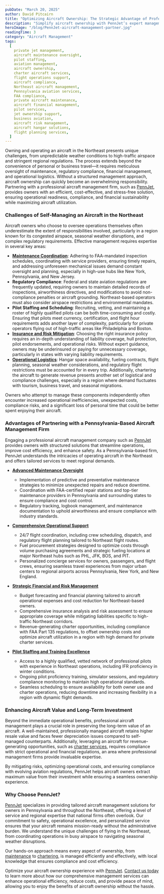 ```yaml
---
pubDate: "March 20, 2025"
author: David Pitcairn
title: "Optimizing Aircraft Ownership: The Strategic Advantage of Professional Management in the Northeast"
description: "Simplify aircraft ownership with PennJet’s expert management services. From maintenance oversight to pilot staffing, we handle every detail so you can enjoy hassle-free operations. Learn more about our tailored aircraft management solutions in the Northeast. PennJet.net"
heroImage: "/blog/PennJet-aircraft-management-partner.jpg"
readingTime: 3
category: "Aircraft Management"
tags:
  [
    private jet management,
    aircraft maintenance oversight,
    pilot staffing,
    aviation management,
    aircraft ownership,
    charter aircraft services,
    flight operations support,
    aircraft compliance,
    Northeast aircraft management,
    Pennsylvania aviation services,
    FAA compliance,
    private aircraft maintenance,
    aircraft financial management,
    pilot services,
    jet ownership support,
    business aviation,
    aircraft risk management,
    aircraft hangar solutions,
    flight planning services,
  ]
---
```


Owning and operating an aircraft in the Northeast presents unique challenges, from unpredictable weather conditions to high-traffic airspace and stringent regional regulations. The process extends beyond the convenience of personal or business travel—it requires meticulous oversight of maintenance, regulatory compliance, financial management, and operational logistics. Without a structured management approach, aircraft ownership can quickly become an overwhelming responsibility. Partnering with a professional aircraft management firm, such as [PennJet](/#aircraft-management-services), provides owners with an efficient, cost-effective, and stress-free solution, ensuring operational readiness, compliance, and financial sustainability while maximizing aircraft utilization.

### **Challenges of Self-Managing an Aircraft in the Northeast**

Aircraft owners who choose to oversee operations themselves often underestimate the extent of responsibilities involved, particularly in a region known for its congested airspace, seasonal weather disruptions, and complex regulatory requirements. Effective management requires expertise in several key areas:

- **[Maintenance Coordination](/#aircraft-management-services)**: Adhering to FAA-mandated inspection schedules, coordinating with service providers, ensuring timely repairs, and addressing unforeseen mechanical issues demand constant oversight and planning, especially in high-use hubs like New York, Pennsylvania, and New Jersey.
- **Regulatory Compliance**: Federal and state aviation regulations are frequently updated, requiring owners to maintain detailed records of inspections, airworthiness directives, and modifications to avoid non-compliance penalties or aircraft grounding. Northeast-based operators must also consider airspace restrictions and environmental mandates.
- **Pilot Staffing and Scheduling**: Recruiting, vetting, and maintaining a roster of highly qualified pilots can be both time-consuming and costly. Ensuring that pilots meet currency, certification, and flight hour requirements adds another layer of complexity, particularly for private operators flying out of high-traffic areas like Philadelphia and Boston.
- **[Insurance and Risk Mitigation](/#aircraft-management-services)**: Choosing the right insurance policy requires an in-depth understanding of liability coverage, hull protection, pilot endorsements, and operational risks. Without expert guidance, owners may be underinsured or paying for unnecessary coverage, particularly in states with varying liability requirements.
- **[Operational Logistics](/#charter)**: Hangar space availability, fueling contracts, flight planning, seasonal weather considerations, and regulatory flight restrictions must be accounted for in every trip. Additionally, chartering the aircraft to generate revenue presents another set of logistical and compliance challenges, especially in a region where demand fluctuates with tourism, business travel, and seasonal migrations.

Owners who attempt to manage these components independently often encounter increased operational inefficiencies, unexpected costs, compliance risks, and a significant loss of personal time that could be better spent enjoying their aircraft.

### **Advantages of Partnering with a Pennsylvania-Based Aircraft Management Firm**

Engaging a professional aircraft management company such as [PennJet](/#aircraft-management-services) provides owners with structured solutions that streamline operations, improve cost efficiency, and enhance safety. As a Pennsylvania-based firm, PennJet understands the intricacies of operating aircraft in the Northeast and offers tailored services to meet regional demands.

- **[Advanced Maintenance Oversight](/#aircraft-management-services)**

  - Implementation of predictive and preventative maintenance strategies to minimize unexpected repairs and reduce downtime.
  - Coordination with FAA-certified repair stations and top-tier maintenance providers in Pennsylvania and surrounding states to ensure compliance and cost control.
  - Regulatory tracking, logbook management, and maintenance documentation to uphold airworthiness and ensure compliance with industry standards.

- **[Comprehensive Operational Support](/#aircraft-management-services)**

  - 24/7 flight coordination, including crew scheduling, dispatch, and regulatory flight planning tailored to Northeast flight routes.
  - Fuel procurement strategies designed to optimize costs through volume purchasing agreements and strategic fueling locations at major Northeast hubs such as PHL, JFK, BOS, and PIT.
  - Personalized concierge services for owners, passengers, and flight crews, ensuring seamless travel experiences from major urban centers to regional airports across Pennsylvania, New York, and New England.

- **[Strategic Financial and Risk Management](/#aircraft-management-services)**

  - Budget forecasting and financial planning tailored to aircraft operational expenses and cost reduction for Northeast-based owners.
  - Comprehensive insurance analysis and risk assessment to ensure appropriate coverage while mitigating liabilities specific to high-traffic Northeast corridors.
  - Revenue-generating charter opportunities, including compliance with FAA Part 135 regulations, to offset ownership costs and optimize aircraft utilization in a region with high demand for private charter services.

- **[Pilot Staffing and Training Excellence](/#aircraft-management-services)**
  - Access to a highly qualified, vetted network of professional pilots with experience in Northeast operations, including IFR proficiency in winter conditions.
  - Ongoing pilot proficiency training, simulator sessions, and regulatory compliance monitoring to maintain high operational standards.
  - Seamless scheduling to ensure availability for both owner use and charter operations, reducing downtime and increasing flexibility in a region with dynamic flight demands.

### **Enhancing Aircraft Value and Long-Term Investment**

Beyond the immediate operational benefits, professional aircraft management plays a crucial role in preserving the long-term value of an aircraft. A well-maintained, professionally managed aircraft retains higher resale value and faces fewer depreciation issues compared to self-managed counterparts. Additionally, leveraging an aircraft for revenue-generating opportunities, such as [charter services](/#charter), requires compliance with strict operational and financial regulations, an area where professional management firms provide invaluable expertise.

By mitigating risks, optimizing operational costs, and ensuring compliance with evolving aviation regulations, PennJet helps aircraft owners extract maximum value from their investment while ensuring a seamless ownership experience.

### **Why Choose PennJet?**

[PennJet](/) specializes in providing tailored aircraft management solutions for owners in Pennsylvania and throughout the Northeast, offering a level of service and regional expertise that national firms often overlook. Our commitment to safety, operational excellence, and personalized service ensures that your aircraft remains mission-ready without the administrative burden. We understand the unique challenges of flying in the Northeast, from coordinating operations in busy airspace to navigating seasonal weather disruptions.

Our hands-on approach means every aspect of ownership, from [maintenance](/#aircraft-management-services) to [chartering](/#charter), is managed efficiently and effectively, with local knowledge that ensures compliance and cost efficiency.

Optimize your aircraft ownership experience with [PennJet](/). [Contact us today](/#contact-us) to learn more about how our comprehensive management services can enhance operational efficiency, reduce costs, and provide peace of mind, allowing you to enjoy the benefits of aircraft ownership without the hassle.
